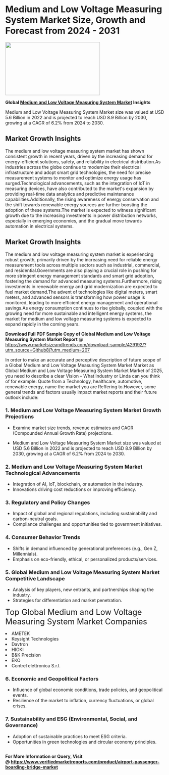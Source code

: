 <H1>Medium and Low Voltage Measuring System Market Size, Growth and Forecast from 2024 - 2031</H1><img class="aligncenter size-medium wp-image-584254" src="https://thirdeyenews.in/wp-content/uploads/2024/09/Global-Market-Research-300x168.jpeg" alt="" width="300" height="168" /><p><strong>Global&nbsp;<a href="https://www.marketsizeandtrends.com/download-sample/429192/?utm_source=Github8j?utm_medium=207">Medium and Low Voltage Measuring System Market</a> Insights</strong></p><p>Medium and Low Voltage Measuring System Market size was valued at USD 5.6 Billion in 2022 and is projected to reach USD 8.9 Billion by 2030, growing at a CAGR of 6.2% from 2024 to 2030.</p><p><h2>Market Growth Insights</h2> <p>The medium and low voltage measuring system market has shown consistent growth in recent years, driven by the increasing demand for energy-efficient solutions, safety, and reliability in electrical distribution.As industries across the globe continue to modernize their electrical infrastructure and adopt smart grid technologies, the need for precise measurement systems to monitor and optimize energy usage has surged.Technological advancements, such as the integration of IoT in measuring devices, have also contributed to the market's expansion by providing real-time data analytics and predictive maintenance capabilities.Additionally, the rising awareness of energy conservation and the shift towards renewable energy sources are further boosting the adoption of these systems.The market is expected to witness significant growth due to the increasing investments in power distribution networks, especially in emerging economies, and the gradual move towards automation in electrical systems.</p> <h2>Market Growth Insights</h2> <p>The medium and low voltage measuring system market is experiencing robust growth, primarily driven by the increasing need for reliable energy measurement tools across multiple sectors such as industrial, commercial, and residential.Governments are also playing a crucial role in pushing for more stringent energy management standards and smart grid adoption, fostering the demand for advanced measuring systems.Furthermore, rising investments in renewable energy and grid modernization are expected to fuel market demand.The advent of technologies like digital meters, smart meters, and advanced sensors is transforming how power usage is monitored, leading to more efficient energy management and operational savings.As energy consumption continues to rise globally, coupled with the growing need for more sustainable and intelligent energy systems, the market for medium and low voltage measuring systems is expected to expand rapidly in the coming years.</p> <p><span class=""><strong>Download Full PDF Sample Copy of Global Medium and Low Voltage Measuring System Market Report</strong> @ <a href="https://www.marketsizeandtrends.com/download-sample/429192/?utm_source=Github8j?utm_medium=207" target="_blank">https://www.marketsizeandtrends.com/download-sample/429192/?utm_source=Github8j?utm_medium=207</a></span></p><p>In order to make an accurate and perceptive description of future scope of a Global&nbsp;Medium and Low Voltage Measuring System Market Market as Global&nbsp;Medium and Low Voltage Measuring System Market Market of 2025, you need to describe a clear Vision &ndash; What Industry or Linda can you think of for example: Quote from a Technology, healthcare, automotive, renewable energy, name the market you are Reffering to.However, some general trends and factors usually impact market reports and their future outlook include:</p><h3>1.&nbsp;<strong>Medium and Low Voltage Measuring System Market Growth Projections</strong></h3><ul><li>Examine market size trends, revenue estimates and CAGR (Compounded Annual Growth Rate) projections.</li><li><p>Medium and Low Voltage Measuring System Market size was valued at USD 5.6 Billion in 2022 and is projected to reach USD 8.9 Billion by 2030, growing at a CAGR of 6.2% from 2024 to 2030.</p></li></ul><h3>2.&nbsp;<strong>Medium and Low Voltage Measuring System Market Technological Advancements</strong></h3><ul><li>Integration of AI, IoT, blockchain, or automation in the industry.</li><li>Innovations driving cost reductions or improving efficiency.</li></ul><h3>3.&nbsp;<strong>Regulatory and Policy Changes</strong></h3><ul><li>Impact of global and regional regulations, including sustainability and carbon-neutral goals.</li><li>Compliance challenges and opportunities tied to government initiatives.</li></ul><h3>4.&nbsp;<strong>Consumer Behavior Trends</strong></h3><ul><li>Shifts in demand influenced by generational preferences (e.g., Gen Z, Millennials).</li><li>Emphasis on eco-friendly, ethical, or personalized products/services.</li></ul><h3>5.&nbsp;<strong>Global Medium and Low Voltage Measuring System Market Competitive Landscape</strong></h3><ul><li>Analysis of key players, new entrants, and partnerships shaping the industry.</li><li>Strategies for differentiation and market penetration.</li></ul><p data-pm-slice="1 1 []"><span style="color: inherit; font-family: inherit; font-size: 25px;">Top Global Medium and Low Voltage Measuring System Market Companies</span></p><div class="" data-test-id=""><p><li>AMETEK</li><li> Keysight Technologies</li><li> Davtron</li><li> HIOKI</li><li> B&K Precision</li><li> EKO</li><li> Contrel elettronica S.r.l.</li></p></div><h3>6.&nbsp;<strong>Economic and Geopolitical Factors</strong></h3><ul><li>Influence of global economic conditions, trade policies, and geopolitical events.</li><li>Resilience of the market to inflation, currency fluctuations, or global crises.</li></ul><h3>7.&nbsp;<strong>Sustainability and ESG (Environmental, Social, and Governance)</strong></h3><ul><li>Adoption of sustainable practices to meet ESG criteria.</li><li>Opportunities in green technologies and circular economy principles.</li></ul><h2><strong style="font-size: 14px;">For More Information or Query, Visit @&nbsp;</strong><a style="background-color: #ffffff; font-size: 14px;" href="https://www.marketsizeandtrends.com/report/medium-and-low-voltage-measuring-system-market/" target="_blank">https://www.verifiedmarketreports.com/product/airport-passenger-boarding-bridge-market</a></h2>